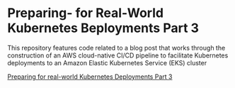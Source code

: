 # Preparing- for Real-World Kubernetes Beployments Part 3
This repository features code related to a blog post that works through the construction of an AWS cloud-native CI/CD pipeline to facilitate Kubernetes deployments to an Amazon Elastic Kubernetes Service (EKS) cluster

[Preparing for real-world Kubernetes Deployments Part 3](https://www.trek10.com/blog/preparing-for-and-real-world-kubernetes-deployments-part-3)
